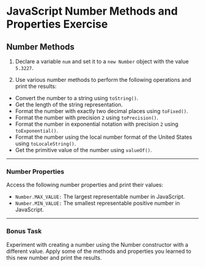 # JavaScript Number Methods and Properties Exercise

## Number Methods

1. Declare a variable `num` and set it to a `new Number` object with the value `5.3227`.

2. Use various number methods to perform the following operations and print the results:

- Convert the number to a string using `toString()`.
- Get the length of the string representation.
- Format the number with exactly two decimal places using `toFixed()`.
- Format the number with precision `2` using `toPrecision()`.
- Format the number in exponential notation with precision `2` using `toExponential()`.
- Format the number using the local number format of the United States using `toLocaleString()`.
- Get the primitive value of the number using `valueOf()`.

---

### Number Properties

Access the following number properties and print their values:

- `Number.MAX_VALUE:` The largest representable number in JavaScript.
- `Number.MIN_VALUE:` The smallest representable positive number in JavaScript.

---

### Bonus Task

Experiment with creating a number using the Number constructor with a different value. Apply some of the methods and properties you learned to this new number and print the results.
